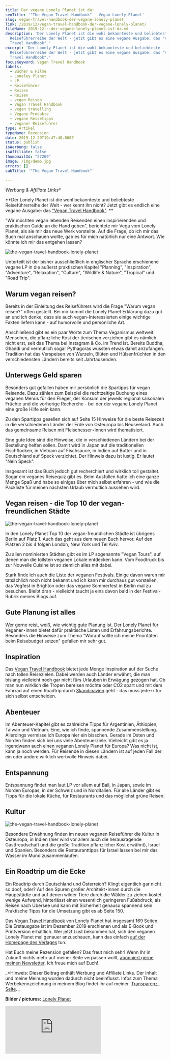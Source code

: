 ```yaml
---
title: Der vegane Lonely Planet ist da!
seoTitle: '"The Vegan Travel Handbook" - Vegan Lonely Planet'
slug: vegan-travel-handbook-der-vegane-lonely-planet
link: /2019/12/vegan-travel-handbook-der-vegane-lonely-planet/
fileName: 2019-12---der-vegane-lonely-planet-ist-da.md
description: 'Der Lonely Planet ist die wohl bekannteste und beliebteste
  Reiseführerreihe der Welt - jetzt gibt es eine vegane Ausgabe: das "Vegan
  Travel Handbook".'
excerpt: 'Der Lonely Planet ist die wohl bekannteste und beliebteste
  Reiseführerreihe der Welt - jetzt gibt es eine vegane Ausgabe: das "Vegan
  Travel Handbook".'
focusKeyword: Vegan Travel Handbook
labels:
  - Bücher & Filme
  - Loneley Planet
  - LP
  - Reiseführer
  - Reisen
  - Reisen
  - vegan Reisen
  - Vegan Travel Handbook
  - vegan travelling
  - Vegane Produkte
  - vegane Reisetipps
  - veganer Reiseführer
type: Artikel
typeName: Rezension
date: 2019-12-29T19:47:48.000Z
status: publish
isWerbung: false
isAffiliate: false
thumbnailId: "27269"
image: /img/demo.jpg
errors: []
subTitle: '"The Vegan Travel Handbook"'
  
---
```


_Werbung &amp; Affiliate Links\*_

**Der Lonely Planet ist die wohl bekannteste und beliebteste Reiseführerreihe
der Welt - wer kennt ihn nicht? Jetzt gibt es endlich eine vegane Ausgabe: das
["Vegan Travel Handbook"](http://tidd.ly/b1b6af2a). **

"Wir möchten vegan lebenden Reisenden einen inspirierenden und praktischen Guide
an die Hand geben", berichtete mir Vega vom Lonely Planet, als sie mir das neue
Werk vorstellte. Auf die Frage, ob ich mir das Buch mal anschauen wollte, gab es
für mich natürlich nur eine Antwort. Wie könnte ich mir das entgehen lassen?

![the-vegan-travel-handbook-lonely-planet](http://cardamonchai.com/wp-content/uploads/2019/12/Design-ohne-Titel-15-400x533.jpg "[ ](http://tidd.ly/b1b6af2a)  Vegan reisen. Bild / picture: Lonely Planet")

Unterteilt ist der bisher ausschließlich in englischer Sprache erschienene
vegane LP in die äußerst praktischen Kapitel "Planning", "Inspiration",
"Adventure", "Relaxation", "Culture", "Wildlife &amp; Nature", "Tropical" und
"Road Trip".

## Warum vegan reisen?

Bereits in der Einleitung des Reiseführers wird die Frage "Warum vegan reisen?"
offen gestellt. Bei mir kommt die Lonely Planet Erklärung dazu gut an und ich
denke, dass sie auch vegan-Interessierten einige wichtige Fakten liefern kann -
auf humorvolle und persönliche Art.

Anschließend gibt es ein paar Worte zum Thema Veganismus weltweit. Menschen, die
pflanzliche Kost der tierischen vorziehen gibt es nämlich nicht erst, seit das
Thema bei Instagram &amp; Co. im Trend ist. Bereits Buddha, Ghandi und
vermutlich sogar Pythagoras wussten etwas damit anzufangen. Tradition hat das
Verspeisen von Wurzeln, Blüten und Hülsenfrüchten in den verschiedensten Ländern
bereits seit Jahrtausenden.

## Unterwegs Geld sparen

Besonders gut gefallen haben mir persönlich die Spartipps für vegan Reisende.
Dazu zählen zum Beispiel die rechtzeitige Buchung eines veganen Menüs für den
Flieger, der Konsum der jeweils regional saisonalen Früchte und die vorherige
Recherche - bei der der vegane Lonely Planet eine große Hilfe sein kann.

Zu den Spartipps gesellen sich auf Seite 15 Hinweise für die beste Reisezeit in
die verschiedenen Länder der Erde von Osteuropa bis Neuseeland. Auch das
gemeinsame Reisen mit Fleischesser⋆innen wird thematisiert.

Eine gute Idee sind die Hinweise, die in verschiedenen Ländern bei der
Bestellung helfen sollen. Damit wird in Japan auf die traditionellen
Fischflocken, in Vietnam auf Fischsauce, in Indien auf Butter und in Deutschland
auf Speck verzichtet. Der Hinweis dazu ist lustig. Er lautet "Nein Speck".

Insgesamt ist das Buch jedoch gut recherchiert und wirklich toll gestaltet.
Sogar ein veganes Reisequiz gibt es. Beim Ausfüllen hatte ich eine ganze Menge
Spaß und habe so einiges über mich selbst erfahren - und wie die Packliste für
meinen nächsten Urlaub vermutlich aussehen wird.

## Vegan reisen - die Top 10 der vegan-freundlichen Städte

![the-vegan-travel-handbook-lonely-planet](http://cardamonchai.com/wp-content/uploads/2019/12/Design-ohne-Titel-22-400x533.png "[ ](http://tidd.ly/b1b6af2a)  Veganer⋆innen auf Abenteuersuche. Bild / picture: Lonely Planet")

In den Lonely Planet Top 10 der vegan-freundlichen Städte ist übrigens Berlin
auf Platz 1. Auch das geht aus dem neuen Buch hervor. Auf den Plätzen 2 bis 4
folgen London, New York und Tel Aviv.

Zu allen nominierten Städten gibt es im LP sogenannte "Vegan Tours", auf denen
man die tollsten veganen Lokale entdecken kann. Vom Foodtruck bis zur Nouvelle
Cuisine ist so ziemlich alles mit dabei.

Stark finde ich auch die Liste der veganen Festivals. Einige davon waren mir
tatsächlich noch nicht bekannt und ich kann mir durchaus gut vorstellen, das
Vegfest in Brighton oder das vegane Sommerfest in Berlin mal zu besuchen. Bleibt
dran - vielleicht taucht ja eins davon bald in der Festival-Rubrik meines Blogs
auf.

## Gute Planung ist alles

Wer gerne reist, weiß, wie wichtig gute Planung ist. Der Lonely Planet für
Veganer⋆innen bietet dafür praktische Listen und Erfahrungsberichte. Besonders
die Hinweise zum Thema "Worauf sollte ich meine Prioritäten beim Reisebudget
setzen" gefallen mir sehr gut.

## Inspiration

Das [Vegan Travel Handbook](http://tidd.ly/b1b6af2a) bietet jede Menge
Inspiration auf der Suche nach tollen Reisezielen. Dabei werden auch Länder
erwähnt, die man bislang vielleicht noch gar nicht fürs Urlauben in Erwägung
gezogen hat. Ob man nun wirklich die Tropen bereisen möchte oder CO2 spart und
mit dem Fahrrad auf einen Roadtrip durch
[Skandinavien](/category/unterwegs/skandinavien/) geht - das muss jede⋆r für
sich selbst entscheiden.

## Abenteuer

Im Abenteuer-Kapitel gibt es zahlreiche Tipps für Argentinien, Äthiopien, Taiwan
und Vietnam. Eine, wie ich finde, spannende Zusammenstellung. Allerdings
vermisse ich Europa hier ein bisschen. Gerade im Osten und Norden finden sich
bei uns viele Abenteuerziele. Vielleicht gibt es ja irgendwann auch einen
veganen Lonely Planet für Europa? Was nicht ist, kann ja noch werden. Für
Reisende in diesen Ländern ist auf jeden Fall der ein oder andere wirklich
wertvolle Hinweis dabei.

## Entspannung

Entspannung findet man laut LP vor allem auf Bali, in Japan, sowie im Norden
Europas, in der Schweiz und in Norditalien. Für alle Länder gibt es Tipps für
die lokale Küche, für Restaurants und das möglichst grüne Reisen.

## Kultur

![the-vegan-travel-handbook-lonely-planet](http://cardamonchai.com/wp-content/uploads/2019/12/Design-ohne-Titel-14-400x533.jpg "[ ](http://tidd.ly/b1b6af2a)  Tipps für veganes Essen auf Reisen. Bild / picture: Lonely Planet")

Besondere Erwähnung finden im neuen veganen Reiseführer die Kultur in Osteuropa,
in Indien (hier wird vor allem auch die herausragende Gastfreudschaft und die
große Tradition pflanzlicher Kost erwähnt), Israel und Spanien. Besonders die
Restauranttipps für Israel lassen bei mir das Wasser im Mund zusammenlaufen.

## Ein Roadtrip um die Ecke

Ein Roadtrip durch Deutschland und Österreich? Klingt eigentlich gar nicht so
doof, oder? Auf den Spuren großer Architekt⋆innen durch die Hauptstädte und auf
denen wilder Tiere durch die Wälder zu ziehen kostet wenige Aufwand, hinterlässt
einen wesentlich geringeren Fußabdruck, als Reisen nach Übersee und kann mit
Sicherheit genauso spannend sein. Praktische Tipps für die Umsetzung gibt es ab
Seite 150.

Das [Vegan Travel Handbook](http://tidd.ly/b1b6af2a) von Lonely Planet hat
insgesamt 169 Seiten. Die Erstausgabe ist im Dezember 2019 erschienen und als
E-Book und Printversion erhältlich. Wer jetzt Lust bekommen hat, sich den
veganen Lonely Planet mal genauer anzuschauen, kann das einfach
[auf der Homepage des Verlages](http://tidd.ly/b1b6af2a) tun.

Hat Euch meine Rezension gefallen? Das freut mich sehr! Wenn Ihr in Zukunft
nichts mehr auf meiner Seite verpassen wollt,
[abonniert gerne meinen Newsletter](#newsletter). Ich freue mich auf Euch!

_\*Hinweis: Dieser Beitrag enthält Werbung und Affiliate Links. Der Inhalt und
meine Meinung wurden dadurch nicht beeinflusst. Infos zum Thema
Werbekennzeichnung in meinem Blog findet Ihr auf meiner 
[Transparenz-Seite](/werbung/). _

**Bilder / pictures:** [Lonely Planet](http://tidd.ly/23a505b6)

<!-- START ADVERTISER: Lonely Planet Publications from awin.com -->

![](https://www.awin1.com/cshow.php?s=2459095&v=1238&q=369704&r=632580)

[](https://www.awin1.com/cread.php?s=2459095&v=1238&q=369704&r=632580)

  